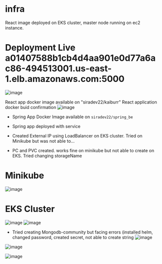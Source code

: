 # infra
React image deployed on EKS cluster, master node running on ec2 instance. 
# Deployment Live a01407588b1cb4d4aa901e0d77a6ac86-494513001.us-east-1.elb.amazonaws.com:5000
![image](https://user-images.githubusercontent.com/57999861/235327286-ca21ac30-c090-4618-87a2-769c92bcadf7.png)

React app docker image available on "siradev22/kaiburr"
React application docker buid confirmation
![image](https://user-images.githubusercontent.com/57999861/235327030-2cbef664-8223-4a17-b53d-cb1591b5edcd.png)

- Spring App Docker Image available on `siradev22/spring_be `
- Spring app deployed with service 
- Created External IP using LoadBalancer on EKS cluster. Tried on Minikube but was not able to...

- PC and PVC created. works fine on minikube but not able to create on EKS. Tried changing storageName 
# Minikube
![image](https://user-images.githubusercontent.com/57999861/235327859-e58782fd-1dd1-468a-9bc4-deb37b5cfdd0.png)
# EKS Cluster
![image](https://user-images.githubusercontent.com/57999861/235327727-03133969-6452-4b17-b986-6fcd5b94ad83.png)
![image](https://user-images.githubusercontent.com/57999861/235327776-7148413b-17ce-4216-b566-1b09ebb413f3.png)

- Tried creating Mongodb-community but facing errors (installed helm, changed password, created secret, not able to create string
![image](https://user-images.githubusercontent.com/57999861/235327702-58a10f91-4852-4472-9467-a8e908a0a7a6.png)

![image](https://user-images.githubusercontent.com/57999861/235327597-7f45c084-3049-4afa-9850-6844f8c91773.png)

![image](https://user-images.githubusercontent.com/57999861/235327801-0ef72ec4-ac81-43c2-ac9d-6e937226c437.png)

